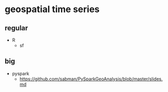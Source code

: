 # geospatial time series

## regular
- R
  - sf
## big
- pyspark 
  - https://github.com/sabman/PySparkGeoAnalysis/blob/master/slides.md
